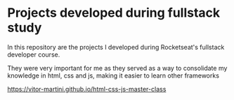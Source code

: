 # Projects developed during fullstack study
In this repository are the projects I developed during Rocketseat's fullstack developer course.

They were very important for me as they served as a way to consolidate my knowledge in html, css and js, making it easier to learn other frameworks

https://vitor-martini.github.io/html-css-js-master-class
